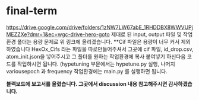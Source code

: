 # final-term

https://drive.google.com/drive/folders/1zNW7LW67abE_1RHDDBX8WWVUPjMEZZXe?dmr=1&ec=wgc-drive-hero-goto
제대로 된 input, output 파일 및 작업환경 폴더는 용량 문제로 위 링크에 올리겠습니다.
**Cif 파일은 용량이 너무 커서 제외하였습니다 HexOx_Cifs 라는 파일을 따로만들어주셔서 그곳에 cif 파일, id_drop.csv, atom_init.json을 넣어주시고 그 폴더를 원하는 작업환경에 복사 붙여넣기 하신다음 코드를 작업하시면 됩니다. (hypetuning 부문에서는 hypetune.py 실행, 나머지 variousepoch 과 frequency 작업환경에는 main.py 를 실행하면 됩니다.

****블랙보드에 보고서를 올렸습니다. 그곳에서 discussion 내용 참고해주시면 감사하겠습니다.****
